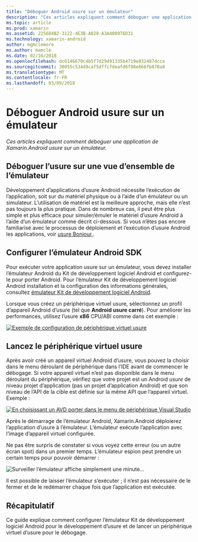 ```yaml
---
title: "Déboguer Android usure sur un émulateur"
description: "Ces articles expliquent comment déboguer une application de Xamarin.Android usure sur un émulateur."
ms.topic: article
ms.prod: xamarin
ms.assetid: 225684B2-3122-4E3B-A028-A3A400976D31
ms.technology: xamarin-android
author: mgmclemore
ms.author: mamcle
ms.date: 02/16/2018
ms.openlocfilehash: dc6146670c4b5f7d29491335b4719e032487dcce
ms.sourcegitcommit: 30055c534d9caf5dffcfdeafd6f08e666fb870a8
ms.translationtype: MT
ms.contentlocale: fr-FR
ms.lasthandoff: 03/09/2018
---
```

# <a name="debug-android-wear-on-an-emulator"></a>Déboguer Android usure sur un émulateur

_Ces articles expliquent comment déboguer une application de Xamarin.Android usure sur un émulateur._

## <a name="debug-wear-on-emulator-overview"></a>Déboguer l’usure sur une vue d’ensemble de l’émulateur

Développement d’applications d’usure Android nécessite l’exécution de l’application, soit sur du matériel physique ou à l’aide d’un émulateur ou un simulateur. L’utilisation de matériel est la meilleure approche, mais elle n’est pas toujours la plus pratique. Dans de nombreux cas, il peut être plus simple et plus efficace pour simuler/émuler le matériel d’usure Android à l’aide d’un émulateur comme décrit ci-dessous. Si vous n’êtes pas encore familiarisé avec le processus de déploiement et l’exécution d’usure Android les applications, voir [usure Bonjour,](~/android/wear/get-started/hello-wear.md).

## <a name="configure-the-android-sdk-emulator"></a>Configurer l’émulateur Android SDK

Pour exécuter votre application usure sur un émulateur, vous devez installer l’émulateur Android du Kit de développement logiciel Android et configurez-le pour porter Android. Pour l’émulateur Kit de développement logiciel Android installation et la configuration des informations générales, consultez [émulateur Kit de développement logiciel Android](~/android/deploy-test/debugging/android-sdk-emulator/index.md).

Lorsque vous créez un périphérique virtuel usure, sélectionnez un profil d’appareil Android d’usure (tel que **Android usure carré**). Pour améliorer les performances, utilisez l’usure **x86** CPU/ABI comme dans cet exemple :

[![Exemple de configuration de périphérique virtuel usure](debug-on-emulator-images/01-wear-avd-example-sml.png)](debug-on-emulator-images/01-wear-avd-example.png#lightbox)


## <a name="launch-the-wear-virtual-device"></a>Lancez le périphérique virtuel usure 

Après avoir créé un appareil virtuel Android d’usure, vous pouvez la choisir dans le menu déroulant de périphérique dans l’IDE avant de commencer le débogage. Si votre appareil virtuel n’est pas disponible dans le menu déroulant du périphérique, vérifiez que votre projet est un Android *usure* de niveau projet d’application (pas un projet d’application Android) et que son niveau de l’API de la cible est définie sur la même API que l’appareil virtuel. Exemple :

[![En choisissant un AVD porter dans le menu de périphérique Visual Studio](debug-on-emulator-images/vs/choose-wear-sim.png)](debug-on-emulator-images/vs/choose-wear-sim.png#lightbox)

Après le démarrage de l’émulateur Android, Xamarin.Android déploierez l’application d’usure à l’émulateur. L’émulateur exécute l’application avec l’image d’appareil virtuel configurée.

Ne pas être surpris de constater si vous voyez cette erreur (ou un autre écran spot) dans un premier temps. L’émulateur espion peut prendre un certain temps pour pouvoir démarrer : 

![Surveiller l’émulateur affiche simplement une minute...](debug-on-emulator-images/please-wait.png)

Il est possible de laisser l’émulateur s’exécuter ; il n’est pas nécessaire de le fermer et de le redémarrer chaque fois que l’application est exécutée.

 
## <a name="summary"></a>Récapitulatif
 
Ce guide explique comment configurer l’émulateur Kit de développement logiciel Android pour le développement d’usure et de lancer un périphérique virtuel d’usure pour le débogage.
